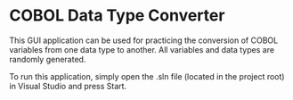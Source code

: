 # COBOL Data Type Converter
This GUI application can be used for practicing the conversion of COBOL variables from one data type to another. All variables and data types are randomly generated.

To run this application, simply open the .sln file (located in the project root) in Visual Studio and press Start.